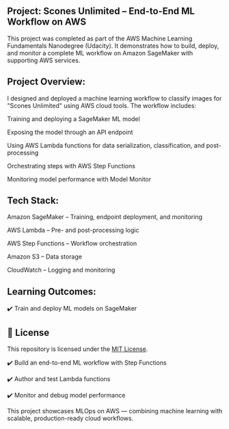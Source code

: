 ## Project: Scones Unlimited – End-to-End ML Workflow on AWS

This project was completed as part of the AWS Machine Learning Fundamentals Nanodegree (Udacity). It demonstrates how to build, deploy, and monitor a complete ML workflow on Amazon SageMaker with supporting AWS services.

## Project Overview:

I designed and deployed a machine learning workflow to classify images for "Scones Unlimited" using AWS cloud tools. The workflow includes:

Training and deploying a SageMaker ML model

Exposing the model through an API endpoint

Using AWS Lambda functions for data serialization, classification, and post-processing

Orchestrating steps with AWS Step Functions

Monitoring model performance with Model Monitor

## Tech Stack:

Amazon SageMaker – Training, endpoint deployment, and monitoring

AWS Lambda – Pre- and post-processing logic

AWS Step Functions – Workflow orchestration

Amazon S3 – Data storage

CloudWatch – Logging and monitoring

## Learning Outcomes:

✔️ Train and deploy ML models on SageMaker

## 📃 License

This repository is licensed under the [MIT License](./LICENSE).

✔️ Build an end-to-end ML workflow with Step Functions

✔️ Author and test Lambda functions

✔️ Monitor and debug model performance

This project showcases MLOps on AWS — combining machine learning with scalable, production-ready cloud workflows.
